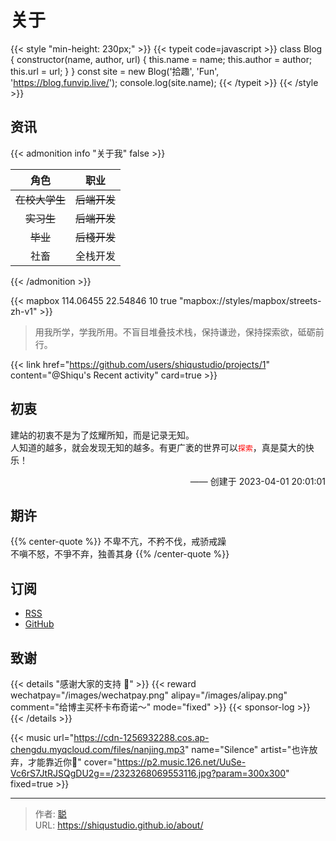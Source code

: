 # 关于


{{< style "min-height: 230px;" >}}
{{< typeit code=javascript >}}
class Blog {
  constructor(name, author, url) {
    this.name = name;
    this.author = author;
    this.url = url;
  }
}
const site = new Blog('拾趣', 'Fun', 'https://blog.funvip.live/');
console.log(site.name);
{{< /typeit >}}
{{< /style >}}

## 资讯

<!--[![Follow me on GitHub](https://img.shields.io/github/followers/Lruihao.svg?style=social&label=Followers)](https://github.com/shiqustudio)-->

{{< admonition info "关于我" false >}}

|      角色      |       职业       |
| :------------: | :--------------: |
| ~~在校大学生~~ | ~~后端开发~~ |
|   ~~实习生~~   | ~~后端开发~~ |
|      ~~毕业~~      | ~~后棧开发~~ |
| 社畜 |   全栈开发   |

{{< /admonition >}}

{{< mapbox 114.06455  22.54846 10 true "mapbox://styles/mapbox/streets-zh-v1" >}}

> 用我所学，学我所用。不盲目堆叠技术栈，保持谦逊，保持探索欲，砥砺前行。

{{< link href="https://github.com/users/shiqustudio/projects/1" content="@Shiqu's Recent activity" card=true >}}

## 初衷

建站的初衷不是为了炫耀所知，而是记录无知。  
人知道的越多，就会发现无知的越多。有更广袤的世界可以<font color = red>``探索``</font>，真是莫大的快乐！

<p style="text-align: right;font-size: 100%;" >—— 创建于 2023-04-01 20:01:01</p>

## 期许

{{% center-quote %}} 
不卑不亢，不矜不伐，戒骄戒躁  
不嗔不怒，不爭不弃，独善其身
{{% /center-quote %}}

## 订阅

- [RSS](https://blog.funvip.live/index.xml)
- [GitHub](https://github.com/shiqustudio)

## 致谢

{{< details "感谢大家的支持 🙏" >}}
{{< reward wechatpay="/images/wechatpay.png" alipay="/images/alipay.png" comment="给博主买杯卡布奇诺～" mode="fixed" >}}
{{< sponsor-log >}}
{{< /details >}}

{{< music url="https://cdn-1256932288.cos.ap-chengdu.myqcloud.com/files/nanjing.mp3" name="Silence" artist="也许放弃，才能靠近你🎵" cover="https://p2.music.126.net/UuSe-Vc6rS7JtRJSQgDU2g==/2323268069553116.jpg?param=300x300" fixed=true >}}


---

> 作者: [聪](https://shiqustudio.github.io/)  
> URL: https://shiqustudio.github.io/about/  

